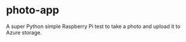 # photo-app

A super Python simple Raspberry Pi test to take a photo and upload it to Azure storage.
